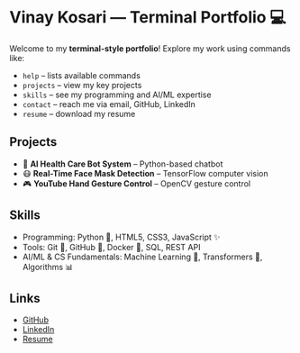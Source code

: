 # Vinay Kosari — Terminal Portfolio 💻

Welcome to my **terminal-style portfolio**! Explore my work using commands like:

- `help` – lists available commands  
- `projects` – view my key projects  
- `skills` – see my programming and AI/ML expertise  
- `contact` – reach me via email, GitHub, LinkedIn  
- `resume` – download my resume

## Projects
- 🤖 **AI Health Care Bot System** – Python-based chatbot  
- 😷 **Real-Time Face Mask Detection** – TensorFlow computer vision  
- 🎮 **YouTube Hand Gesture Control** – OpenCV gesture control  

## Skills
- Programming: Python 🐍, HTML5, CSS3, JavaScript ✨  
- Tools: Git 🔧, GitHub 🐙, Docker 🐳, SQL, REST API  
- AI/ML & CS Fundamentals: Machine Learning 🤖, Transformers 🔄, Algorithms 📊  

## Links
- [GitHub](https://github.com/vinay4169)  
- [LinkedIn](https://www.linkedin.com/in/vinay-kosari-67aa422a4/)  
- [Resume](static/resume/Vinay_Kosari_Resume.pdf)
